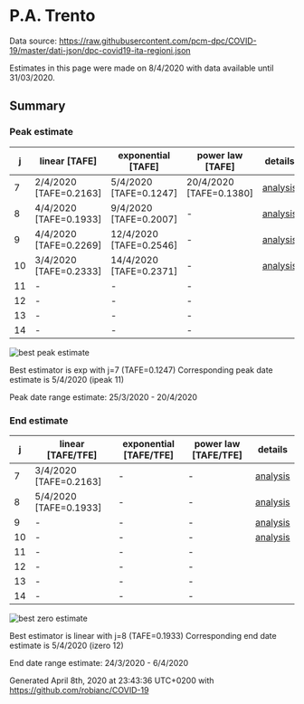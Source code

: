 # P.A. Trento


Data source: https://raw.githubusercontent.com/pcm-dpc/COVID-19/master/dati-json/dpc-covid19-ita-regioni.json

Estimates in this page were made on 8/4/2020 with data available until 31/03/2020.


## Summary 

### Peak estimate 
|j|linear [TAFE]|exponential [TAFE]|power law [TAFE]|details|
|---|----|-----------|---------|-------|
|7|2/4/2020 [TAFE=0.2163]|5/4/2020 [TAFE=0.1247]|20/4/2020 [TAFE=0.1380]|[analysis](COVID-19_p.a._trento_j7_2020-03-31.md)|
|8|4/4/2020 [TAFE=0.1933]|9/4/2020 [TAFE=0.2007]|-|[analysis](COVID-19_p.a._trento_j8_2020-03-31.md)|
|9|4/4/2020 [TAFE=0.2269]|12/4/2020 [TAFE=0.2546]|-|[analysis](COVID-19_p.a._trento_j9_2020-03-31.md)|
|10|3/4/2020 [TAFE=0.2333]|14/4/2020 [TAFE=0.2371]|-|[analysis](COVID-19_p.a._trento_j10_2020-03-31.md)|
|11|-|-|-||
|12|-|-|-||
|13|-|-|-||
|14|-|-|-||

![best peak estimate](COVID-19_p.a._trento_j7_2020-03-31.png)

Best estimator is exp with j=7 (TAFE=0.1247)
Corresponding peak date estimate is 5/4/2020 (ipeak 11)


Peak date range estimate: 25/3/2020 - 20/4/2020

### End estimate 
|j|linear [TAFE/TFE]|exponential [TAFE/TFE]|power law [TAFE/TFE]|details|
|---|----|-----------|---------|-------|
|7|3/4/2020 [TAFE=0.2163]|-|-|[analysis](COVID-19_p.a._trento_j7_2020-03-31.md)|
|8|5/4/2020 [TAFE=0.1933]|-|-|[analysis](COVID-19_p.a._trento_j8_2020-03-31.md)|
|9|-|-|-|[analysis](COVID-19_p.a._trento_j9_2020-03-31.md)|
|10|-|-|-|[analysis](COVID-19_p.a._trento_j10_2020-03-31.md)|
|11|-|-|-||
|12|-|-|-||
|13|-|-|-||
|14|-|-|-||

![best zero estimate](COVID-19_p.a._trento_j8_2020-03-31.png)

Best estimator is linear with j=8 (TAFE=0.1933)
Corresponding end date estimate is 5/4/2020 (izero 12)


End date range estimate: 24/3/2020 - 6/4/2020

Generated April 8th, 2020 at 23:43:36 UTC+0200 with https://github.com/robianc/COVID-19
